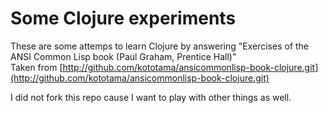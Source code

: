 Some Clojure experiments
===

These are some attemps to learn Clojure by answering
"Exercises of the ANSI Common Lisp book (Paul Graham, Prentice Hall)"  
Taken from [http://github.com/kototama/ansicommonlisp-book-clojure.git](http://github.com/kototama/ansicommonlisp-book-clojure.git)

I did not fork this repo cause I want to play with other things as well.